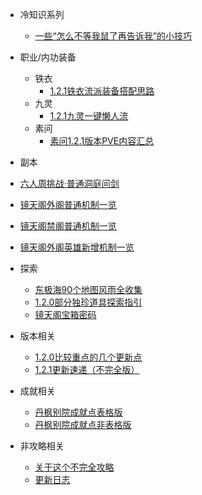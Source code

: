 <!-- docs/_sidebar.md -->

* 冷知识系列
  * [一些“怎么不等我鼠了再告诉我”的小技巧](/content/cold/ColdKnowledge.md)

* 职业/内功装备
  * 铁衣
    * [1.2.1铁衣流派装备搭配思路](/content/equeipment/1.2.1_Tank_equipment.md)
  * 九灵
    * [1.2.1九灵一键懒人流](/content/equeipment/1.2.1_90_OneyKey.md)
  * 素问
    * [素问1.2.1版本PVE内容汇总](/content/equeipment/1.2.1_Medical.md)

*  副本
  * [六人周挑战·普通洞庭问剑](/content/dungeon/dtwj_normal.md)
  * [镜天阁外阁普通机制一览](/content/dungeon/1.2.1_jtg_normal.md)
  * [镜天阁禁阁普通机制一览](/content/dungeon/1.2.1_jtgjg_normal.md)
  * [镜天阁外阁英雄新增机制一览](/content/dungeon/1.2.2_jtg_hard.md)

* 探索
  * [东极海90个地图风雨全收集](/content/explore/dongjihai_explore.md)
  * [1.2.0部分独珍道具探索指引](/content/explore/1.2.0_specail_explore.md)
  * [镜天阁宝箱密码](/content/explore/jtg_psw.md)

* 版本相关
  * [1.2.0比较重点的几个更新点](/content/version/1.2.0.md)
  * [1.2.1更新速递（不完全版）](/content/version/1.2.1.md)

* 成就相关
  * [丹枫别院成就点表格版](/content/achievement/danfengbieyuan.md)
  * [丹枫别院成就点非表格版](/content/achievement/danfeng_search.md)

* 非攻略相关
  * [关于这个不完全攻略](/content/about.md)
  * [更新日志](/content/updatelog.md)

